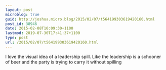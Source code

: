 ```yaml
---
layout: post
microblog: true
guid: http://joshua.micro.blog/2015/02/07/t564199303619420160.html
post_id: 38946
date: 2015-02-08T10:09:30+1100
lastmod: 2019-07-30T17:41:37+1100
type: post
url: /2015/02/07/t564199303619420160.html
---
```

I love the visual idea of a leadership spill. Like the leadership is a schooner of beer and the party is trying to carry it without spilling
